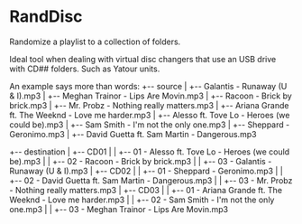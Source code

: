 # RandDisc
Randomize a playlist to a collection of folders.

Ideal tool when dealing with virtual disc changers that use an USB drive with CD## folders.
Such as Yatour units.

An example says more than words:
+-- source
|   +-- Galantis - Runaway (U & I).mp3
|   +-- Meghan Trainor - Lips Are Movin.mp3
|   +-- Racoon - Brick by brick.mp3
|   +-- Mr. Probz - Nothing really matters.mp3
|   +-- Ariana Grande ft. The Weeknd - Love me harder.mp3
|   +-- Alesso ft. Tove Lo - Heroes (we could be).mp3
|   +-- Sam Smith - I'm not the only one.mp3
|   +-- Sheppard - Geronimo.mp3
|   +-- David Guetta ft. Sam Martin - Dangerous.mp3

+-- destination
|   +-- CD01
|   |   +-- 01 - Alesso ft. Tove Lo - Heroes (we could be).mp3
|   |   +-- 02 - Racoon - Brick by brick.mp3
|   |   +-- 03 - Galantis - Runaway (U & I).mp3
|   +-- CD02
|   |   +-- 01 - Sheppard - Geronimo.mp3
|   |   +-- 02 - David Guetta ft. Sam Martin - Dangerous.mp3
|   |   +-- 03 - Mr. Probz - Nothing really matters.mp3
|   +-- CD03
|   |   +-- 01 - Ariana Grande ft. The Weeknd - Love me harder.mp3
|   |   +-- 02 - Sam Smith - I'm not the only one.mp3
|   |   +-- 03 - Meghan Trainor - Lips Are Movin.mp3
